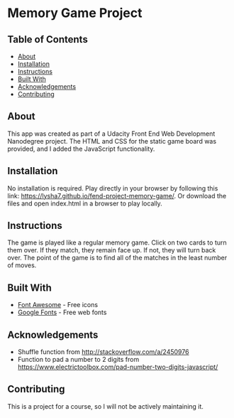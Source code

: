 # Memory Game Project

## Table of Contents

* [About](#about)
* [Installation](#installation)
* [Instructions](#instructions)
* [Built With](#built-with)
* [Acknowledgements](#acknowledgements)
* [Contributing](#contributing)

## About

This app was created as part of a Udacity Front End Web Development Nanodegree project. The HTML and CSS for the static game board was provided, and I added the JavaScript functionality.

## Installation

No installation is required. Play directly in your browser by following this link: https://lysha7.github.io/fend-project-memory-game/. Or download the files and open index.html in a browser to play locally.

## Instructions

The game is played like a regular memory game. Click on two cards to turn them over. If they match, they remain face up. If not, they will turn back over. The point of the game is to find all of the matches in the least number of moves.

## Built With

* [Font Awesome](https://fontawesome.com) - Free icons
* [Google Fonts](https://fonts.google.com) - Free web fonts

## Acknowledgements

* Shuffle function from http://stackoverflow.com/a/2450976
* Function to pad a number to 2 digits from https://www.electrictoolbox.com/pad-number-two-digits-javascript/

## Contributing

This is a project for a course, so I will not be actively maintaining it.
